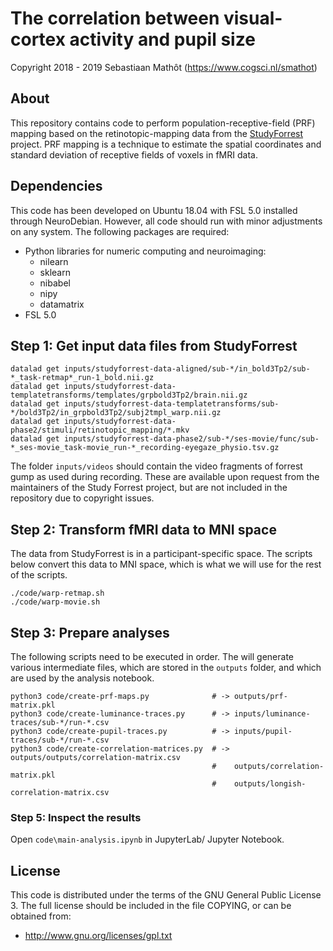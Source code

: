 # The correlation between visual-cortex activity and pupil size

Copyright 2018 - 2019 Sebastiaan Mathôt (<https://www.cogsci.nl/smathot>)


## About

This repository contains code to perform population-receptive-field (PRF) mapping based on the retinotopic-mapping data from the [StudyForrest](http://studyforrest.org/) project. PRF mapping is a technique to estimate the spatial coordinates and standard deviation of receptive fields of voxels in fMRI data.


## Dependencies

This code has been developed on Ubuntu 18.04 with FSL 5.0 installed through NeuroDebian. However, all code should run with minor adjustments on any system. The following packages are required:

- Python libraries for numeric computing and neuroimaging:
	- nilearn
	- sklearn
	- nibabel
	- nipy
	- datamatrix
- FSL 5.0


## Step 1: Get input data files from StudyForrest

~~~
datalad get inputs/studyforrest-data-aligned/sub-*/in_bold3Tp2/sub-*_task-retmap*_run-1_bold.nii.gz
datalad get inputs/studyforrest-data-templatetransforms/templates/grpbold3Tp2/brain.nii.gz
datalad get inputs/studyforrest-data-templatetransforms/sub-*/bold3Tp2/in_grpbold3Tp2/subj2tmpl_warp.nii.gz
datalad get inputs/studyforrest-data-phase2/stimuli/retinotopic_mapping/*.mkv
datalad get inputs/studyforrest-data-phase2/sub-*/ses-movie/func/sub-*_ses-movie_task-movie_run-*_recording-eyegaze_physio.tsv.gz
~~~

The folder `inputs/videos` should contain the video fragments of forrest gump as used during recording. These are available upon request from the maintainers of the Study Forrest project, but are not included in the repository due to copyright issues.


## Step 2: Transform fMRI data to MNI space

The data from StudyForrest is in a participant-specific space. The scripts below convert this data to MNI space, which is what we will use for the rest of the scripts.

~~~
./code/warp-retmap.sh
./code/warp-movie.sh
~~~


## Step 3: Prepare analyses

The following scripts need to be executed in order. The will generate various intermediate files, which are stored in the `outputs` folder, and which are used by the analysis notebook.

~~~
python3 code/create-prf-maps.py              # -> outputs/prf-matrix.pkl
python3 code/create-luminance-traces.py      # -> inputs/luminance-traces/sub-*/run-*.csv
python3 code/create-pupil-traces.py          # -> inputs/pupil-traces/sub-*/run-*.csv
python3 code/create-correlation-matrices.py  # -> outputs/outputs/correlation-matrix.csv
                                             #    outputs/correlation-matrix.pkl
                                             #    outputs/longish-correlation-matrix.csv   
~~~


### Step 5: Inspect the results

Open `code\main-analysis.ipynb` in JupyterLab/ Jupyter Notebook.


## License

This code is distributed under the terms of the GNU General Public License 3. The full license should be included in the file COPYING, or can be obtained from:

- http://www.gnu.org/licenses/gpl.txt

